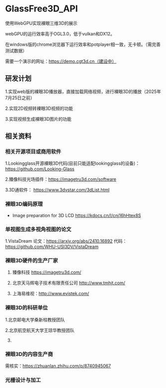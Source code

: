 # GlassFree3D_API

使用WebGPU实现裸眼三维3D的展示

webGPU的运行效率高于OGL3.0，低于vulkan和DX12。

在windows版的chrome浏览器下运行效率和potplayer相一致，无卡顿。（需完善测试数据）

需要一个演示的网址：https://demo.cgt3d.cn（建设中）

## 研发计划

1.实现web版的裸眼3D播放器，直接加载网络视频，进行裸眼3D的播放（2025年7月25日之前）

2.实现2D视频转裸眼3D视频的功能

3.实现视频生成裸眼3D图片的功能

## 相关资料

### 相关开源项目或商用软件
1.Lookingglass开源裸眼3D代码(目前只能适配lookingglass的设备)：https://github.com/Looking-Glass
 
2.臻像科技光场插件：https://imagetru3d.com/software

3.3D通软件： https://www.3dvstar.com/3dList.html


 
### 裸眼3D编码原理

* Image preparation for 3D LCD   https://kdocs.cn/l/cnj16hHtex8S
 

### 单视图生成多视角视图的论文
1.VistaDream 论文：https://arxiv.org/abs/2410.16892  代码：https://github.com/WHU-USI3DV/VistaDream




### 裸眼3D硬件的生产厂家
1. 臻像科技  https://imagetru3d.com/
   
2. 北京天马辉电子技术有限责任公司 http://www.tmhjt.com/
   
3. 上海易维视：http://www.evistek.com/



### 裸眼3D的科研单位
1.北京邮电大学桑新柱教授团队

2.北京航空航天大学王琼华教授团队

3.

### 裸眼3D的内容生产商

需核实：https://zhuanlan.zhihu.com/p/8740945067


### 光栅设计与加工
